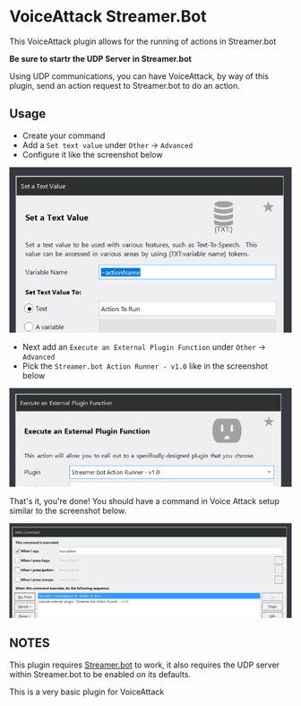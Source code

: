 # VoiceAttack Streamer.Bot

This VoiceAttack plugin allows for the running of actions in Streamer.bot

**Be sure to startr the UDP Server in Streamer.bot**

Using UDP communications, you can have VoiceAttack, by way of this plugin, send an action request to Streamer.bot to do an action.

## Usage
* Create your command
* Add a `Set text value` under `Other` -> `Advanced`
* Configure it like the screenshot below

![Set Text Value Screenshot](https://raw.githubusercontent.com/nate1280/voiceattack-Streamer.bot/main/_assets/set_text_value.png)

* Next add an `Execute an External Plugin Function` under `Other` -> `Advanced`
* Pick the `Streamer.bot Action Runner - v1.0` like in the screenshot below

![Execute an External Plugin Function Screenshot](https://raw.githubusercontent.com/nate1280/voiceattack-Streamer.bot/main/_assets/execute_external_plugin.png)

That's it, you're done!  You should have a command in Voice Attack setup similar to the screenshot below.

![Add a Command Screenshot](https://raw.githubusercontent.com/nate1280/voiceattack-Streamer.bot/main/_assets/add_command.png)

## NOTES
This plugin requires [Streamer.bot](https://streamer.bot) to work, it also requires the UDP server within Streamer.bot to be enabled on its defaults.

This is a very basic plugin for VoiceAttack
